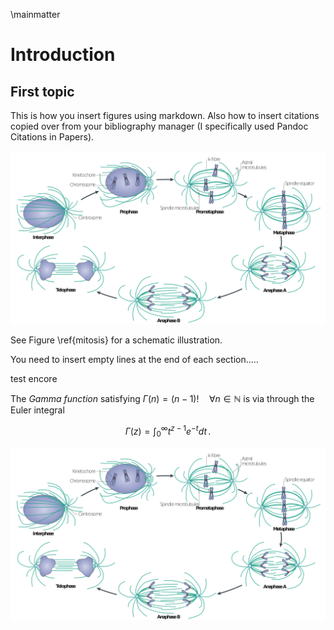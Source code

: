 \mainmatter

# Introduction

## First topic
This is how you insert figures using markdown. Also how to insert citations copied over from your bibliography manager (I specifically used Pandoc Citations in Papers).

![Interphase and the different stages of mitosis. Figure from [@Walczak2010]\label{mitosis}](figures/mitosis_Walczak.png)

See Figure \ref{mitosis} for a schematic illustration.

You need to insert empty lines at the end of each section.....

test encore

The *Gamma function* satisfying $\Gamma(n) = (n-1)!\quad\forall
n\in\mathbb N$ is via through the Euler integral

$$
\Gamma(z) = \int_0^\infty t^{z-1}e^{-t}dt\,.
$$


![**This is Y.** (A) First subfigure. (B) Second subfigure.](figures/mitosis_Walczak.png)
